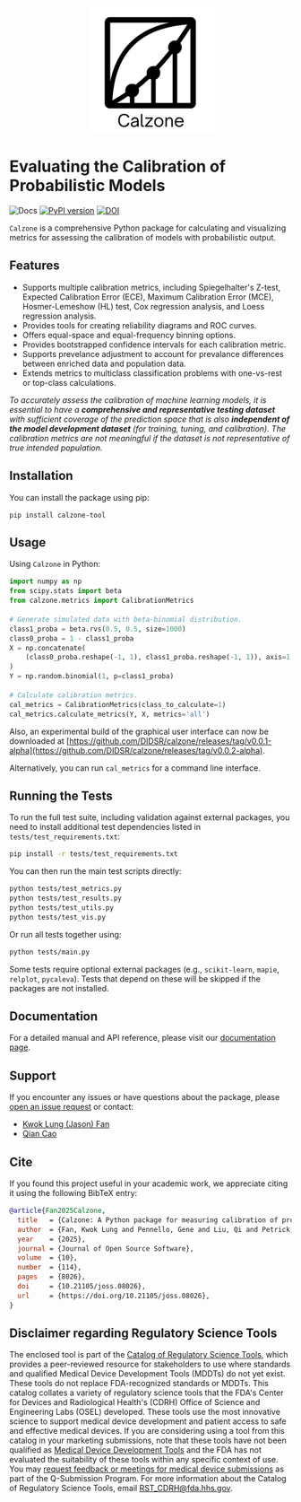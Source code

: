 <p align="center">
    <img src="https://github.com/DIDSR/calzone/blob/main/logo.png" width="225">
<!--     <img src="./docs/source/logo_firecamp.png" width="300"> -->

</p>

# Evaluating the Calibration of Probabilistic Models
![Docs](https://readthedocs.org/projects/calzone-docs/badge/)
[![PyPI version](https://badge.fury.io/py/calzone-tool.svg)](https://badge.fury.io/py/calzone-tool)
[![DOI](https://joss.theoj.org/papers/10.21105/joss.08026/status.svg)](https://doi.org/10.21105/joss.08026)

`Calzone` is a comprehensive Python package for calculating and visualizing metrics for assessing the calibration of models with probabilistic output.

## Features

- Supports multiple calibration metrics, including Spiegelhalter's Z-test, Expected Calibration Error (ECE), Maximum Calibration Error (MCE), Hosmer-Lemeshow (HL) test, Cox regression analysis, and Loess regression analysis.
- Provides tools for creating reliability diagrams and ROC curves.
- Offers equal-space and equal-frequency binning options.
- Provides bootstrapped confidence intervals for each calibration metric.
- Supports prevelance adjustment to account for prevalance differences between enriched data and population data.
- Extends metrics to multiclass classification problems with one-vs-rest or top-class calculations.

_To accurately assess the calibration of machine learning models, it is essential to have a **comprehensive and representative testing dataset** with sufficient coverage of the prediction space that is also **independent of the model development dataset** (for training, tuning, and calibration). The calibration metrics are not meaningful if the dataset is not representative of true intended population._

## Installation

You can install the package using pip:
```
pip install calzone-tool
```

## Usage

Using `Calzone` in Python:
```python
import numpy as np
from scipy.stats import beta
from calzone.metrics import CalibrationMetrics

# Generate simulated data with beta-binomial distribution.
class1_proba = beta.rvs(0.5, 0.5, size=1000)
class0_proba = 1 - class1_proba
X = np.concatenate(
    (class0_proba.reshape(-1, 1), class1_proba.reshape(-1, 1)), axis=1
)
Y = np.random.binomial(1, p=class1_proba)

# Calculate calibration metrics.
cal_metrics = CalibrationMetrics(class_to_calculate=1)
cal_metrics.calculate_metrics(Y, X, metrics='all')
```

Also, an experimental build of the graphical user interface can now be downloaded at [https://github.com/DIDSR/calzone/releases/tag/v0.0.1-alpha](https://github.com/DIDSR/calzone/releases/tag/v0.0.2-alpha).

Alternatively, you can run `cal_metrics` for a command line interface.


## Running the Tests

To run the full test suite, including validation against external packages, you need to install additional test dependencies listed in `tests/test_requirements.txt`:

```bash
pip install -r tests/test_requirements.txt
```

You can then run the main test scripts directly:

```bash
python tests/test_metrics.py
python tests/test_results.py
python tests/test_utils.py
python tests/test_vis.py
```

Or run all tests together using:

```bash
python tests/main.py
```

Some tests require optional external packages (e.g., `scikit-learn`, `mapie`, `relplot`, `pycaleva`). Tests that depend on these will be skipped if the packages are not installed.

## Documentation

For a detailed manual and API reference, please visit our [documentation page](https://calzone-docs.readthedocs.io/en/latest/index.html).

## Support
If you encounter any issues or have questions about the package, please [open an issue request](https://github.com/DIDSR/calzone/issues) or contact:
* [Kwok Lung (Jason) Fan](mailto:kwoklung.fan@fda.hhs.gov?subject=calzone)
* [Qian Cao](mailto:qian.cao@fda.hhs.gov?subject=calzone)

## Cite
If you found this project useful in your academic work, we appreciate citing it using the following BibTeX entry:

```bibtex
@article{Fan2025Calzone,
  title   = {Calzone: A Python package for measuring calibration of probabilistic models for classification},
  author  = {Fan, Kwok Lung and Pennello, Gene and Liu, Qi and Petrick, Nicholas and Samala, Ravi K. and Samuelson, Frank W. and Thompson, Yee Lam Elim and Cao, Qian},
  year    = {2025},
  journal = {Journal of Open Source Software},
  volume  = {10},
  number  = {114},
  pages   = {8026},
  doi     = {10.21105/joss.08026},
  url     = {https://doi.org/10.21105/joss.08026},
}
```

## Disclaimer regarding Regulatory Science Tools
The enclosed tool is part of the [Catalog of Regulatory Science Tools](https://cdrh-rst.fda.gov/), which provides a peer-reviewed resource for stakeholders to use where standards and qualified Medical Device Development Tools (MDDTs) do not yet exist. These tools do not replace FDA-recognized standards or MDDTs. This catalog collates a variety of regulatory science tools that the FDA's Center for Devices and Radiological Health's (CDRH) Office of Science and Engineering Labs (OSEL) developed. These tools use the most innovative science to support medical device development and patient access to safe and effective medical devices. If you are considering using a tool from this catalog in your marketing submissions, note that these tools have not been qualified as [Medical Device Development Tools](https://www.fda.gov/medical-devices/medical-device-development-tools-mddt) and the FDA has not evaluated the suitability of these tools within any specific context of use. You may [request feedback or meetings for medical device submissions](https://www.fda.gov/regulatory-information/search-fda-guidance-documents/requests-feedback-and-meetings-medical-device-submissions-q-submission-program) as part of the Q-Submission Program.
For more information about the Catalog of Regulatory Science Tools, email [RST_CDRH@fda.hhs.gov](mailto:RST_CDRH@fda.hhs.gov).
